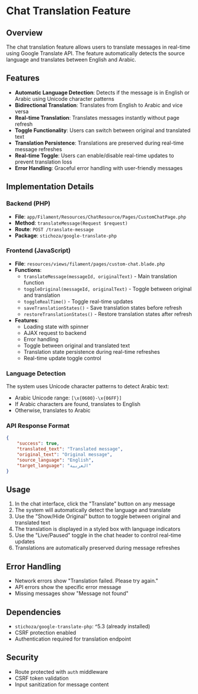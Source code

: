# Chat Translation Feature

## Overview
The chat translation feature allows users to translate messages in real-time using Google Translate API. The feature automatically detects the source language and translates between English and Arabic.

## Features
- **Automatic Language Detection**: Detects if the message is in English or Arabic using Unicode character patterns
- **Bidirectional Translation**: Translates from English to Arabic and vice versa
- **Real-time Translation**: Translates messages instantly without page refresh
- **Toggle Functionality**: Users can switch between original and translated text
- **Translation Persistence**: Translations are preserved during real-time message refreshes
- **Real-time Toggle**: Users can enable/disable real-time updates to prevent translation loss
- **Error Handling**: Graceful error handling with user-friendly messages

## Implementation Details

### Backend (PHP)
- **File**: `app/Filament/Resources/ChatResource/Pages/CustomChatPage.php`
- **Method**: `translateMessage(Request $request)`
- **Route**: `POST /translate-message`
- **Package**: `stichoza/google-translate-php`

### Frontend (JavaScript)
- **File**: `resources/views/filament/pages/custom-chat.blade.php`
- **Functions**: 
  - `translateMessage(messageId, originalText)` - Main translation function
  - `toggleOriginal(messageId, originalText)` - Toggle between original and translation
  - `toggleRealTime()` - Toggle real-time updates
  - `saveTranslationStates()` - Save translation states before refresh
  - `restoreTranslationStates()` - Restore translation states after refresh
- **Features**:
  - Loading state with spinner
  - AJAX request to backend
  - Error handling
  - Toggle between original and translated text
  - Translation state persistence during real-time refreshes
  - Real-time update toggle control

### Language Detection
The system uses Unicode character patterns to detect Arabic text:
- Arabic Unicode range: `[\x{0600}-\x{06FF}]`
- If Arabic characters are found, translates to English
- Otherwise, translates to Arabic

### API Response Format
```json
{
    "success": true,
    "translated_text": "Translated message",
    "original_text": "Original message",
    "source_language": "English",
    "target_language": "العربية"
}
```

## Usage
1. In the chat interface, click the "Translate" button on any message
2. The system will automatically detect the language and translate
3. Use the "Show/Hide Original" button to toggle between original and translated text
4. The translation is displayed in a styled box with language indicators
5. Use the "Live/Paused" toggle in the chat header to control real-time updates
6. Translations are automatically preserved during message refreshes

## Error Handling
- Network errors show "Translation failed. Please try again."
- API errors show the specific error message
- Missing messages show "Message not found"

## Dependencies
- `stichoza/google-translate-php`: ^5.3 (already installed)
- CSRF protection enabled
- Authentication required for translation endpoint

## Security
- Route protected with `auth` middleware
- CSRF token validation
- Input sanitization for message content
